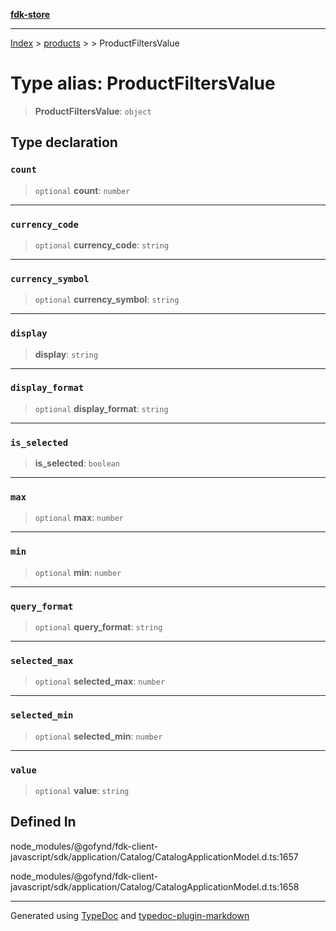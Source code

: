[**fdk-store**](../../../README.md)
***

[Index](../../../API.md) > [products](../../README.md) > [<internal>](../README.md) > ProductFiltersValue

# Type alias: ProductFiltersValue

> **ProductFiltersValue**: `object`

## Type declaration

### `count`

> `optional` **count**: `number`

***

### `currency_code`

> `optional` **currency\_code**: `string`

***

### `currency_symbol`

> `optional` **currency\_symbol**: `string`

***

### `display`

> **display**: `string`

***

### `display_format`

> `optional` **display\_format**: `string`

***

### `is_selected`

> **is\_selected**: `boolean`

***

### `max`

> `optional` **max**: `number`

***

### `min`

> `optional` **min**: `number`

***

### `query_format`

> `optional` **query\_format**: `string`

***

### `selected_max`

> `optional` **selected\_max**: `number`

***

### `selected_min`

> `optional` **selected\_min**: `number`

***

### `value`

> `optional` **value**: `string`

## Defined In

node\_modules/@gofynd/fdk-client-javascript/sdk/application/Catalog/CatalogApplicationModel.d.ts:1657

node\_modules/@gofynd/fdk-client-javascript/sdk/application/Catalog/CatalogApplicationModel.d.ts:1658

***
Generated using [TypeDoc](https://typedoc.org/) and [typedoc-plugin-markdown](https://www.npmjs.com/package/typedoc-plugin-markdown)
